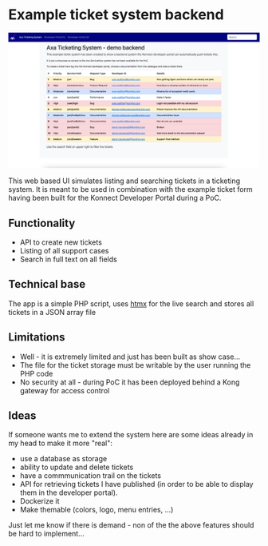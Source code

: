 # Example ticket system backend

![Screenshot](ticket-system-screenshot.jpeg)

This web based UI simulates listing and searching tickets in a ticketing system. It is meant to be used in combination with the example ticket form having been built for the Konnect Developer Portal during a PoC.

## Functionality

* API to create new tickets
* Listing of all support cases
* Search in full text on all fields

## Technical base

The app is a simple PHP script, uses [htmx](https://htmx.org/) for the live search and stores all tickets in a JSON array file

## Limitations

* Well - it is extremely limited and just has been built as show case...
* The file for the ticket storage must be writable by the user running the PHP code
* No security at all - during PoC it has been deployed behind a Kong gateway for access control

## Ideas

If someone wants me to extend the system here are some ideas already in my head to make it more "real":

* use a database as storage
* ability to update and delete tickets
* have a commmunication trail on the tickets
* API for retrieving tickets I have published (in order to be able to display them in the developer portal).
* Dockerize it
* Make themable (colors, logo, menu entries, ...)

Just let me know if there is demand - non of the the above features should be hard to implement...
